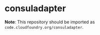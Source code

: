 # consuladapter

**Note**: This repository should be imported as `code.cloudfoundry.org/consuladapter`.
